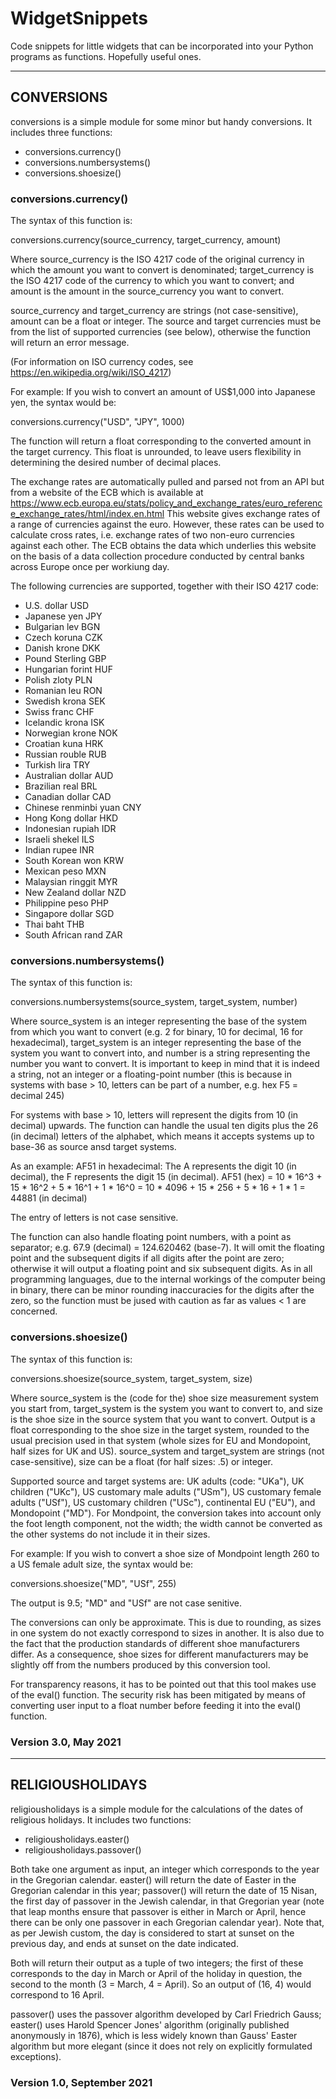 # WidgetSnippets
Code snippets for little widgets that can be incorporated into your Python programs as functions. Hopefully useful ones.




--------------------------------------------------------------------------------------------
## CONVERSIONS

conversions is a simple module for some minor but handy conversions. It includes three functions:

- conversions.currency()
- conversions.numbersystems()
- conversions.shoesize()



### conversions.currency()


The syntax of this function is:

conversions.currency(source_currency, target_currency, amount)

Where source_currency is the ISO 4217 code of the original currency in which the amount you want to convert is denominated;
target_currency is the ISO 4217 code of the currency to which you want to convert;
and amount is the amount in the source_currency you want to convert.

source_currency and target_currency are strings (not case-sensitive), amount can be a float or integer.
The source and target currencies must be from the list of supported currencies (see below), otherwise the function will return an error message.

(For information on ISO currency codes, see https://en.wikipedia.org/wiki/ISO_4217)

For example: If you wish to convert an amount of US$1,000 into Japanese yen, the syntax would be:

conversions.currency("USD", "JPY", 1000)

The function will return a float corresponding to the converted amount in the target currency. This float is unrounded, to leave users 
flexibility in determining the desired number of decimal places.

The exchange rates are automatically pulled and parsed not from an API but from a website of the ECB which is available at
https://www.ecb.europa.eu/stats/policy_and_exchange_rates/euro_reference_exchange_rates/html/index.en.html
This website gives exchange rates of a range of currencies against the euro. However, these rates can be used to calculate cross rates,
i.e. exchange rates of two non-euro currencies against each other. The ECB obtains the data which underlies this website on the basis of 
a data collection procedure conducted by central banks across Europe once per workiung day.

The following currencies are supported, together with their ISO 4217 code:

- U.S. dollar		USD
- Japanese yen		JPY
- Bulgarian lev		BGN
- Czech koruna		CZK
- Danish krone		DKK
- Pound Sterling		GBP
- Hungarian forint	HUF
- Polish zloty		PLN
- Romanian leu		RON
- Swedish krona		SEK
- Swiss franc		CHF
- Icelandic krona		ISK
- Norwegian krone		NOK
- Croatian kuna		HRK
- Russian rouble		RUB
- Turkish lira		TRY
- Australian dollar	AUD
- Brazilian real		BRL
- Canadian dollar		CAD
- Chinese renminbi yuan	CNY
- Hong Kong dollar	HKD
- Indonesian rupiah	IDR
- Israeli shekel		ILS
- Indian rupee		INR
- South Korean won	KRW
- Mexican peso		MXN
- Malaysian ringgit	MYR
- New Zealand dollar	NZD
- Philippine peso		PHP
- Singapore dollar	SGD
- Thai baht		THB
- South African rand	ZAR




### conversions.numbersystems()


The syntax of this function is:

conversions.numbersystems(source_system, target_system, number)

Where source_system is an integer representing the base of the system from which you want to convert (e.g. 2 for binary, 10 for decimal, 16 for hexadecimal),
target_system is an integer representing the base of the system you want to convert into,
and number is a string representing the number you want to convert. It is important to keep in mind that it is indeed a string, not an integer or a floating-point number (this is because in systems with base > 10, letters can be part of a number, e.g. hex F5 = decimal 245)

For systems with base > 10, letters will represent the digits from 10 (in decimal) upwards. The function can handle the usual ten digits plus the 26 (in decimal) letters of the alphabet, which means it accepts systems up to base-36 as source ansd target systems.

As an example: AF51 in hexadecimal: The A represents the digit 10 (in decimal), the F represents the digit 15 (in decimal).
AF51 (hex) = 10 * 16^3 + 15 * 16^2 + 5 * 16^1 + 1 * 16^0 = 10 * 4096 + 15 * 256 + 5 * 16 + 1 * 1 = 44881 (in decimal)

The entry of letters is not case sensitive.

The function can also handle floating point numbers, with a point as separator; e.g. 67.9 (decimal) = 124.620462 (base-7). It will omit the floating point and the subsequent digits if all digits after the point are zero; otherwise it will output a floating point and six subsequent digits. As in all programming languages, due to the internal workings of the computer being in binary, there can be minor rounding inaccuracies for the digits after the zero, so the function must be jused with caution as far as values < 1 are concerned.




### conversions.shoesize()


The syntax of this function is:

conversions.shoesize(source_system, target_system, size)

Where source_system is the (code for the) shoe size measurement system you start from, target_system is the system you want to convert to, and size is the shoe size in the source system that you want to convert. Output is a float corresponding to the shoe size in the target system, rounded to the usual precision used in that system (whole sizes for EU and Mondopoint, half sizes for UK and US). source_system and target_system are strings (not case-sensitive), size can be a float (for half sizes: .5) or integer.

Supported source and target systems are: UK adults (code: "UKa"), UK children ("UKc"), US customary male adults ("USm"), US customary female adults ("USf"), US customary children ("USc"), continental EU ("EU"), and Mondopoint ("MD"). For Mondpoint, the conversion takes into account only the foot length component, not the width; the width cannot be converted as the other systems do not include it in their sizes.

For example: If you wish to convert a shoe size of Mondpoint length 260 to a US female adult size, the syntax would be:

conversions.shoesize("MD", "USf", 255)

The output is 9.5; "MD" and "USf" are not case senitive.

The conversions can only be approximate. This is due to rounding, as sizes in one system do not exactly correspond to sizes in another. It is also due to the fact that the production standards of different shoe manufacturers differ. As a consequence, shoe sizes for different manufacturers may be slightly off from the numbers produced by this conversion tool.

For transparency reasons, it has to be pointed out that this tool makes use of the eval() function. The security risk has been mitigated by means of converting user input to a float number before feeding it into the eval() function.



### Version 3.0, May 2021


--------------------------------------------------------------------------------------------
## RELIGIOUSHOLIDAYS


religiousholidays is a simple module for the calculations of the dates of religious holidays. It includes two functions:

- religiousholidays.easter()
- religiousholidays.passover()

Both take one argument as input, an integer which corresponds to the year in the Gregorian calendar. easter() will return the date of Easter in the Gregorian calendar in this year; passover() will return the date of 15 Nisan, the first day of passover in the Jewish calendar, in that Gregorian year (note that leap months ensure that passover is either in March or April, hence there can be only one passover in each Gregorian calendar year). Note that, as per Jewish custom, the day is considered to start at sunset on the previous day, and ends at sunset on the date indicated.

Both will return their output as a tuple of two integers; the first of these corresponds to the day in March or April of the holiday in question, the second to the month (3 = March, 4 = April). So an output of (16, 4) would correspond to 16 April.

passover() uses the passover algorithm developed by Carl Friedrich Gauss; easter() uses Harold Spencer Jones' algorithm (originally published anonymously in 1876), which is less widely known than Gauss' Easter algorithm but more elegant (since it does not rely on explicitly formulated exceptions). 


### Version 1.0, September 2021
